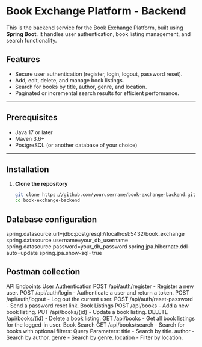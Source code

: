 # Book Exchange Platform - Backend

This is the backend service for the Book Exchange Platform, built using **Spring Boot**. It handles user authentication, book listing management, and search functionality.

## Features

- Secure user authentication (register, login, logout, password reset).
- Add, edit, delete, and manage book listings.
- Search for books by title, author, genre, and location.
- Paginated or incremental search results for efficient performance.

---

## Prerequisites

- Java 17 or later
- Maven 3.6+
- PostgreSQL (or another database of your choice)

---

## Installation

1. **Clone the repository**
   ```bash
   git clone https://github.com/yourusername/book-exchange-backend.git
   cd book-exchange-backend

## Database configuration 
spring.datasource.url=jdbc:postgresql://localhost:5432/book_exchange
spring.datasource.username=your_db_username
spring.datasource.password=your_db_password
spring.jpa.hibernate.ddl-auto=update
spring.jpa.show-sql=true

## Postman collection 
API Endpoints
User Authentication
POST /api/auth/register - Register a new user.
POST /api/auth/login - Authenticate a user and return a token.
POST /api/auth/logout - Log out the current user.
POST /api/auth/reset-password - Send a password reset link.
Book Listings
POST /api/books - Add a new book listing.
PUT /api/books/{id} - Update a book listing.
DELETE /api/books/{id} - Delete a book listing.
GET /api/books - Get all book listings for the logged-in user.
Book Search
GET /api/books/search - Search for books with optional filters:
Query Parameters:
title - Search by title.
author - Search by author.
genre - Search by genre.
location - Filter by location.

